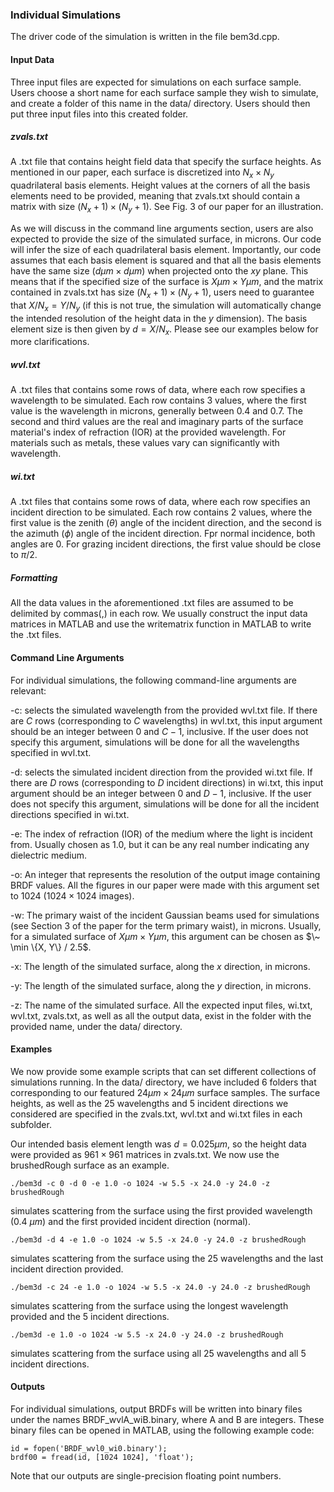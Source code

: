 ### Individual Simulations
The driver code of the simulation is written in the file bem3d.cpp. 

#### Input Data

Three input files are expected for simulations on each surface sample. Users choose a short name for each surface sample they wish to simulate, and create a folder of this name in the data/ directory. Users should then put three input files into this created folder.

##### zvals.txt

A .txt file that contains height field data that specify the surface heights. As mentioned in our paper, each surface is discretized into $N_x \times N_y$ quadrilateral basis elements. Height values at the corners of all the basis elements need to be provided, meaning that zvals.txt should contain a matrix with size $(N_x + 1) \times (N_y + 1)$. See Fig. 3 of our paper for an illustration.

As we will discuss in the command line arguments section, users are also expected to provide the size of the simulated surface, in microns. Our code will infer the size of each quadrilateral basis element. Importantly, our code assumes that each basis element is squared and that all the basis elements have the same size ($d \mu m \times d \mu m$) when projected onto the $xy$ plane. This means that if the specified size of the surface is $X \mu m \times Y \mu m$, and the matrix contained in zvals.txt has size $(N_x + 1) \times (N_y + 1)$, users need to guarantee that $X / N_x = Y / N_y$ (if this is not true, the simulation will automatically change the intended resolution of the height data in the $y$ dimension). The basis element size is then given by $d = X / N_x$. Please see our examples below for more clarifications.

##### wvl.txt

A .txt files that contains some rows of data, where each row specifies a wavelength to be simulated. Each row contains 3 values, where the first value is the wavelength in microns, generally between 0.4 and 0.7. The second and third values are the real and imaginary parts of the surface material's index of refraction (IOR) at the provided wavelength. For materials such as metals, these values vary can significantly with wavelength.

##### wi.txt

A .txt files that contains some rows of data, where each row specifies an incident direction to be simulated. Each row contains 2 values, where the first value is the zenith ($\theta$) angle of the incident direction, and the second is the azimuth ($\phi$) angle of the incident direction. Fpr normal incidence, both angles are 0. For grazing incident directions, the first value should be close to $\pi / 2$.

##### Formatting

All the data values in the aforementioned .txt files are assumed to be delimited by commas(,) in each row. We usually construct the input data matrices in MATLAB and use the writematrix function in MATLAB to write the .txt files.

#### Command Line Arguments 

For individual simulations, the following command-line arguments are relevant:

-c: selects the simulated wavelength from the provided wvl.txt file. If there are $C$ rows (corresponding to $C$ wavelengths) in wvl.txt, this input argument should be an integer between 0 and $C-1$, inclusive. If the user does not specify this argument, simulations will be done for all the wavelengths specified in wvl.txt.

-d: selects the simulated incident direction from the provided wi.txt file. If there are $D$ rows (corresponding to $D$ incident directions) in wi.txt, this input argument should be an integer between 0 and $D-1$, inclusive. If the user does not specify this argument, simulations will be done for all the incident directions specified in wi.txt.

-e: The index of refraction (IOR) of the medium where the light is incident from. Usually chosen as 1.0, but it can be any real number indicating any dielectric medium.

-o: An integer that represents the resolution of the output image containing BRDF values. All the figures in our paper were made with this argument set to 1024 ($1024 \times 1024$ images).

-w: The primary waist of the incident Gaussian beams used for simulations (see Section 3 of the paper for the term primary waist), in microns. Usually, for a simulated surface of $X \mu m \times Y \mu m$, this argument can be chosen as $\~ \min \{X, Y\} / 2.5$.

-x: The length of the simulated surface, along the $x$ direction, in microns.

-y: The length of the simulated surface, along the $y$ direction, in microns.

-z: The name of the simulated surface. All the expected input files, wi.txt, wvl.txt, zvals.txt, as well as all the output data, exist in the folder with the provided name, under the data/ directory.

#### Examples

We now provide some example scripts that can set different collections of simulations running. In the data/ directory, we have included 6 folders that corresponding to our featured $24 \mu m \times 24 \mu m$ surface samples. The surface heights, as well as the 25 wavelengths and 5 incident directions we considered are specified in the zvals.txt, wvl.txt and wi.txt files in each subfolder.

Our intended basis element length was $d = 0.025 \mu m$, so the height data were provided as $961 \times 961$ matrices in zvals.txt. We now use the brushedRough surface as an example.

```
./bem3d -c 0 -d 0 -e 1.0 -o 1024 -w 5.5 -x 24.0 -y 24.0 -z brushedRough
```
simulates scattering from the surface using the first provided wavelength (0.4 $\mu m$) and the first provided incident direction (normal).

```
./bem3d -d 4 -e 1.0 -o 1024 -w 5.5 -x 24.0 -y 24.0 -z brushedRough
```
simulates scattering from the surface using the 25 wavelengths and the last incident direction provided.

```
./bem3d -c 24 -e 1.0 -o 1024 -w 5.5 -x 24.0 -y 24.0 -z brushedRough
```
simulates scattering from the surface using the longest wavelength provided and the 5 incident directions.

```
./bem3d -e 1.0 -o 1024 -w 5.5 -x 24.0 -y 24.0 -z brushedRough
```
simulates scattering from the surface using all 25 wavelengths and all 5 incident directions.

#### Outputs

For individual simulations, output BRDFs will be written into binary files under the names BRDF_wvlA_wiB.binary, where A and B are integers. These binary files can be opened in MATLAB, using the following example code:

```
id = fopen('BRDF_wvl0_wi0.binary');
brdf00 = fread(id, [1024 1024], 'float');
```
Note that our outputs are single-precision floating point numbers.

